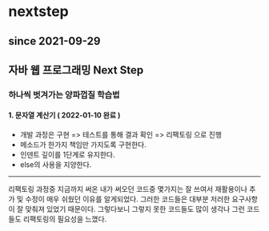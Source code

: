 # nextstep

## since 2021-09-29

## 자바 웹 프로그래밍 Next Step
### 하나씩 벗겨가는 양파껍질 학습법

#### 1. 문자열 계산기 ( 2022-01-10 완료 )
 - 개발 과정은 구현 => 테스트를 통해 결과 확인 => 리팩토링 으로 진행
 - 메소드가 한가지 책임만 가지도록 구현한다.
 - 인덴트 깊이를 1단계로 유지한다.
 - else의 사용을 지양한다.
 
 -------------------------------------------
 리팩토링 과정중 지금까지 써온 내가 써오던 코드중 몇가지는 잘 쓰여서 재활용이나
 추가 및 수정이 매우 쉬웠던 이유를 알게되었다. 그러한 코드들은 대부분 저러한
 요구사항이 잘 맞춰져 있었기 때문이다. 그렇다보니 그렇지 못한 코드들도 많이
 생각나 그런 코드들도 리팩토링의 필요성을 느꼈다.
